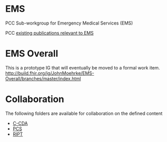 # EMS
PCC Sub-workgroup for Emergency Medical Services (EMS) 

PCC [existing publications relevant to EMS](https://profiles.ihe.net/PCC/ems.html)

# EMS Overall 

This is a prototype IG that will eventually be moved to a formal work item.
http://build.fhir.org/ig/JohnMoehrke/EMS-Overall/branches/master/index.html

# Collaboration 

The following folders are available for collaboration on the defined content

- [C-CDA](C-CDA/readme.md)
- [PCS](PCS/readme.md)
- [RIPT](RIPT/readme.md)
